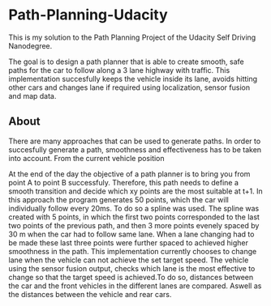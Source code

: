 # Path-Planning-Udacity
This is my solution to the Path Planning Project of the Udacity Self Driving Nanodegree.

The goal is to design a path planner that is able to create smooth, safe paths for the car to follow along a 3 lane highway with traffic. This implementation succesfully keeps the vehicle inside its lane, avoids hitting other cars and changes lane if required using localization, sensor fusion and map data.

## About
There are many approaches that can be used to generate paths.
In order to succesfully generate a path, smoothness and effectiveness has to be taken into account.
From the current vehicle position 

At the end of the day the objective of a path planner is to bring you from point A to point B successfuly. Therefore, this path needs to define a smooth transition and decide which xy points are the most suitable at t+1. 
In this approach the program generates 50 points, which the car will individually follow every 20ms.
To do so a spline was used. The spline was created with 5 points, in which the first two points corresponded to the last two points of the previous path, and then 3 more points evenely spaced by 30 m when the car had to follow same lane. When a lane changing had to be made these last three points were further spaced to achieved higher smoothness in the path.
This implementation currently chooses to change lane when the vehicle can not achieve the set target speed. The vehicle using the sensor fusion output, checks which lane is the most effective to change so that the target speed is achieved.To do so, distances between the car and the front vehicles in the different lanes are compared. Aswell as the distances between the vehicle and rear cars.
